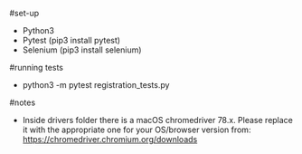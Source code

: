 #set-up
- Python3
- Pytest (pip3 install pytest)
- Selenium (pip3 install selenium)

#running tests
- python3 -m pytest registration_tests.py

#notes
 - Inside drivers folder there is a macOS chromedriver 78.x. Please replace it with the appropriate one for your OS/browser version from: https://chromedriver.chromium.org/downloads